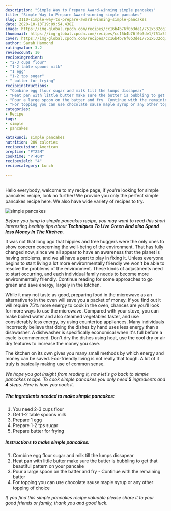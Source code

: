 ```yaml
---
description: "Simple Way to Prepare Award-winning simple pancakes"
title: "Simple Way to Prepare Award-winning simple pancakes"
slug: 3110-simple-way-to-prepare-award-winning-simple-pancakes
date: 2020-10-13T19:09:54.438Z
image: https://img-global.cpcdn.com/recipes/cc16b4b76f0b3de1/751x532cq70/simple-pancakes-recipe-main-photo.jpg
thumbnail: https://img-global.cpcdn.com/recipes/cc16b4b76f0b3de1/751x532cq70/simple-pancakes-recipe-main-photo.jpg
cover: https://img-global.cpcdn.com/recipes/cc16b4b76f0b3de1/751x532cq70/simple-pancakes-recipe-main-photo.jpg
author: Sarah Hammond
ratingvalue: 3.2
reviewcount: 10
recipeingredient:
- "2-3 cups flour"
- "1-2 table spoons milk"
- "1 egg"
- "1-2 tps sugar"
- " butter for frying"
recipeinstructions:
- "Combine egg flour sugar and milk till the lumps dissapear"
- "Heat pan with little butter make sure the butter is bubbling to get that beautiful pattern on your pancake"
- "Pour a large spoon on the batter and fry  Continue with the remaining batter"
- "For topping you can use chocolate sause maple syrup or any other topping of choice"
categories:
- Recipe
tags:
- simple
- pancakes

katakunci: simple pancakes 
nutrition: 209 calories
recipecuisine: American
preptime: "PT22M"
cooktime: "PT46M"
recipeyield: "4"
recipecategory: Lunch

---
```

<br>
Hello everybody, welcome to my recipe page, if you're looking for simple pancakes recipe, look no further! We provide you only the perfect simple pancakes recipe here. We also have wide variety of recipes to try.
<br>


![simple pancakes](https://img-global.cpcdn.com/recipes/cc16b4b76f0b3de1/751x532cq70/simple-pancakes-recipe-main-photo.jpg)

<i>Before you jump to simple pancakes recipe, you may want to read this short interesting healthy tips about 
<strong>Techniques To Live Green And also Spend less Money In The Kitchen</strong>.</i>
</br>

It was not that long ago that hippies and tree huggers were the only ones to show concern concerning the well-being of the environment. That has fully changed now, since we all appear to have an awareness that the planet is having problems, and we all have a part to play in fixing it. Unless everyone begins to start living a lot more environmentally friendly we won't be able to resolve the problems of the environment. These kinds of adjustments need to start occurring, and each individual family needs to become more environmentally friendly. Continue reading for some approaches to go green and save energy, largely in the kitchen.

While it may not taste as good, preparing food in the microwave as an alternative to in the oven will save you a packet of money. If you find out it will require 75% more energy to cook in the oven, chances are you'll look for more ways to use the microwave. Compared with your stove, you can make boiled water and also steamed vegetables faster, and use considerably less energy, by using countertop appliances. Many individuals incorrectly believe that doing the dishes by hand uses less energy than a dishwasher. A dishwasher is specifically economical when it's full before a cycle is commenced. Don't dry the dishes using heat, use the cool dry or air dry features to increase the money you save.

The kitchen on its own gives you many small methods by which energy and money can be saved. Eco-friendly living is not really that tough. A lot of it truly is basically making use of common sense.


<i>We hope you got insight from reading it, now let's go back to simple pancakes recipe. To cook simple pancakes you only need <strong>5</strong> ingredients and <strong>4</strong> steps. Here is how you cook it.
</i>

##### The ingredients needed to make simple pancakes:

1. You need 2-3 cups flour
1. Get 1-2 table spoons milk
1. Prepare 1 egg
1. Prepare 1-2 tps sugar
1. Prepare  butter for frying


##### Instructions to make simple pancakes:

1. Combine egg flour sugar and milk till the lumps dissapear
1. Heat pan with little butter make sure the butter is bubbling to get that beautiful pattern on your pancake
1. Pour a large spoon on the batter and fry  - Continue with the remaining batter
1. For topping you can use chocolate sause maple syrup or any other topping of choice


<i>If you find this simple pancakes recipe valuable please share it to your good friends or family, thank you and good luck.</i>

